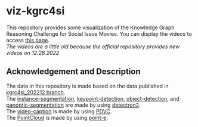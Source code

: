 # viz-kgrc4si

This repository provides some visualization of the Knowledge Graph Reasoning Challenge for Social Issue Movies. You can display the videos to access [this page](https://s246wv.github.io/viz-kgrc4si/).  
*The videos are a little old because the official repository provides new videos on 12.28.2022*

## Acknowledgement and Description
The data in this repository is made based on the data published in [kgrc4si_202212 branch](https://github.com/KnowledgeGraphJapan/KGRC-RDF/tree/kgrc4si_202212/Movie).  
The [instance-segmentation](./Movie/instance-segmentation/), [keypoint-detection](./Movie/keypoint-detection/), [object-detection](./Movie/object-detection/), and [panoptic-segmentation](./Movie/panoptic-segmentation/) are made by using [detectron2](https://github.com/facebookresearch/detectron2).  
The [video-caption](./Movie/video-caption/) is made by using [PDVC](https://github.com/ttengwang/PDVC).  
The [PointCloud](./PointCloud/) is made by using [point-e](https://github.com/openai/point-e/tree/main/point_e).  